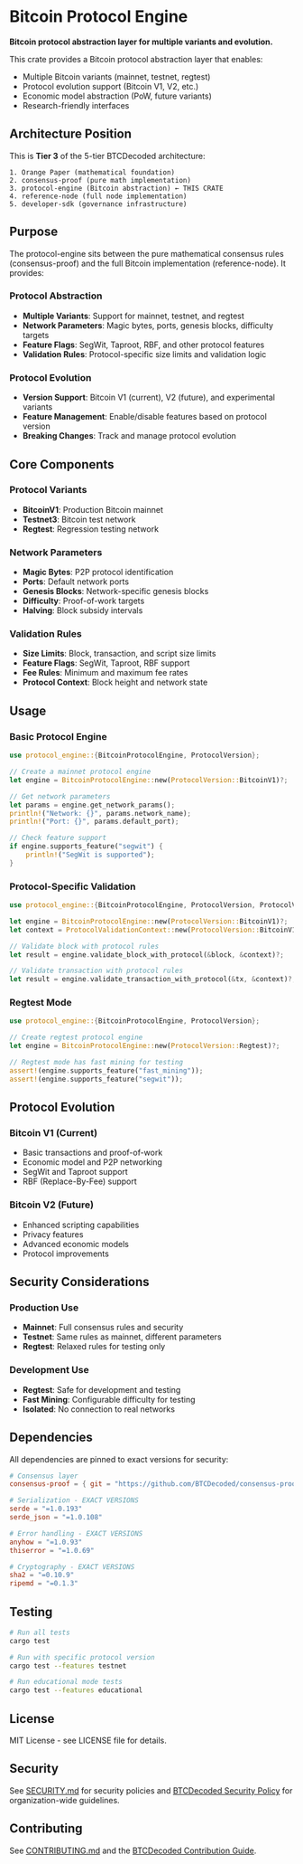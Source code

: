 # Bitcoin Protocol Engine

**Bitcoin protocol abstraction layer for multiple variants and evolution.**

This crate provides a Bitcoin protocol abstraction layer that enables:
- Multiple Bitcoin variants (mainnet, testnet, regtest)
- Protocol evolution support (Bitcoin V1, V2, etc.)
- Economic model abstraction (PoW, future variants)
- Research-friendly interfaces

## Architecture Position

This is **Tier 3** of the 5-tier BTCDecoded architecture:

```
1. Orange Paper (mathematical foundation)
2. consensus-proof (pure math implementation)
3. protocol-engine (Bitcoin abstraction) ← THIS CRATE
4. reference-node (full node implementation)
5. developer-sdk (governance infrastructure)
```

## Purpose

The protocol-engine sits between the pure mathematical consensus rules (consensus-proof) and the full Bitcoin implementation (reference-node). It provides:

### Protocol Abstraction
- **Multiple Variants**: Support for mainnet, testnet, and regtest
- **Network Parameters**: Magic bytes, ports, genesis blocks, difficulty targets
- **Feature Flags**: SegWit, Taproot, RBF, and other protocol features
- **Validation Rules**: Protocol-specific size limits and validation logic

### Protocol Evolution
- **Version Support**: Bitcoin V1 (current), V2 (future), and experimental variants
- **Feature Management**: Enable/disable features based on protocol version
- **Breaking Changes**: Track and manage protocol evolution

## Core Components

### Protocol Variants
- **BitcoinV1**: Production Bitcoin mainnet
- **Testnet3**: Bitcoin test network
- **Regtest**: Regression testing network

### Network Parameters
- **Magic Bytes**: P2P protocol identification
- **Ports**: Default network ports
- **Genesis Blocks**: Network-specific genesis blocks
- **Difficulty**: Proof-of-work targets
- **Halving**: Block subsidy intervals

### Validation Rules
- **Size Limits**: Block, transaction, and script size limits
- **Feature Flags**: SegWit, Taproot, RBF support
- **Fee Rules**: Minimum and maximum fee rates
- **Protocol Context**: Block height and network state

## Usage

### Basic Protocol Engine

```rust
use protocol_engine::{BitcoinProtocolEngine, ProtocolVersion};

// Create a mainnet protocol engine
let engine = BitcoinProtocolEngine::new(ProtocolVersion::BitcoinV1)?;

// Get network parameters
let params = engine.get_network_params();
println!("Network: {}", params.network_name);
println!("Port: {}", params.default_port);

// Check feature support
if engine.supports_feature("segwit") {
    println!("SegWit is supported");
}
```

### Protocol-Specific Validation

```rust
use protocol_engine::{BitcoinProtocolEngine, ProtocolVersion, ProtocolValidationContext};

let engine = BitcoinProtocolEngine::new(ProtocolVersion::BitcoinV1)?;
let context = ProtocolValidationContext::new(ProtocolVersion::BitcoinV1, 1000)?;

// Validate block with protocol rules
let result = engine.validate_block_with_protocol(&block, &context)?;

// Validate transaction with protocol rules
let result = engine.validate_transaction_with_protocol(&tx, &context)?;
```

### Regtest Mode

```rust
use protocol_engine::{BitcoinProtocolEngine, ProtocolVersion};

// Create regtest protocol engine
let engine = BitcoinProtocolEngine::new(ProtocolVersion::Regtest)?;

// Regtest mode has fast mining for testing
assert!(engine.supports_feature("fast_mining"));
assert!(engine.supports_feature("segwit"));
```

## Protocol Evolution

### Bitcoin V1 (Current)
- Basic transactions and proof-of-work
- Economic model and P2P networking
- SegWit and Taproot support
- RBF (Replace-By-Fee) support

### Bitcoin V2 (Future)
- Enhanced scripting capabilities
- Privacy features
- Advanced economic models
- Protocol improvements

## Security Considerations

### Production Use
- **Mainnet**: Full consensus rules and security
- **Testnet**: Same rules as mainnet, different parameters
- **Regtest**: Relaxed rules for testing only

### Development Use
- **Regtest**: Safe for development and testing
- **Fast Mining**: Configurable difficulty for testing
- **Isolated**: No connection to real networks

## Dependencies

All dependencies are pinned to exact versions for security:

```toml
# Consensus layer
consensus-proof = { git = "https://github.com/BTCDecoded/consensus-proof", tag = "v0.1.0" }

# Serialization - EXACT VERSIONS
serde = "=1.0.193"
serde_json = "=1.0.108"

# Error handling - EXACT VERSIONS
anyhow = "=1.0.93"
thiserror = "=1.0.69"

# Cryptography - EXACT VERSIONS
sha2 = "=0.10.9"
ripemd = "=0.1.3"
```

## Testing

```bash
# Run all tests
cargo test

# Run with specific protocol version
cargo test --features testnet

# Run educational mode tests
cargo test --features educational
```

## License

MIT License - see LICENSE file for details.

## Security

See [SECURITY.md](SECURITY.md) for security policies and [BTCDecoded Security Policy](https://github.com/BTCDecoded/.github/blob/main/SECURITY.md) for organization-wide guidelines.

## Contributing

See [CONTRIBUTING.md](CONTRIBUTING.md) and the [BTCDecoded Contribution Guide](https://github.com/BTCDecoded/.github/blob/main/CONTRIBUTING.md).

